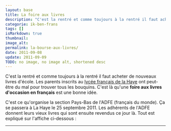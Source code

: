 ```yaml
---
layout: base
title: La foire aux livres
description: "C'est la rentré et comme toujours à la rentré il faut acheter de nouveaux livres d'école. Les parents inscrits au lycée français de la Haye ont peut-être"
categorie: ik-ben-frans
tags: []
isMarkdown: true
thumbnail: 
image_alt: 
permalink: la-bourse-aux-livres/
date: 2011-09-08
update: 2011-09-09
TODO: no image, no image alt, shortened desc
---
```


C'est la rentré et comme toujours à la rentré il faut acheter de nouveaux livres d'école. Les parents inscrits au [lycée français de la Haye](/van-gogh-fete-ses-60-ans) ont peut-être du mal pour trouver tous les bouquins. C'est là qu'une **foire aux livres d'occasion en français** est une bonne idée.

C'est ce qu'organise la section Pays-Bas de l'ADFE (français du monde). Ça se passera à La Haye le 25 septembre 2011. Les adhérents de l'ADFE donnent leurs vieux livres qui sont ensuite revendus ce jour là. Tout est expliqué sur l'affiche ci-dessous :

<!-- [![http://paysbas.francais-du-monde.adfe.org/img/affiches/affficefoire.jpg]() TODO: external image alt {.center}|http://paysbas.francais-du-monde.adfe.org/agenda.php?lng=fr&idpg=5656/&pg=5656&agv=1] -->
---